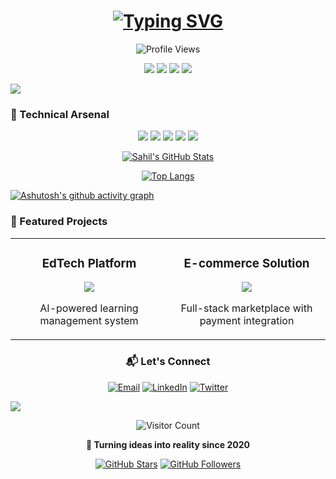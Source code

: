 <div align="center">

<!-- Animated Header Section -->
<h1 align="center"> 
  <a href="https://git.io/typing-svg">
    <img src="https://readme-typing-svg.herokuapp.com?font=Fira+Code&size=30&duration=4000&pause=1000&color=00F72E&center=true&vCenter=true&width=600&height=70&lines=Hi+%F0%9F%91%8B%2C+I'm+Sahil+Gupta;Full+Stack+Developer;AI+Enthusiast;EdTech+Builder" alt="Typing SVG" />
  </a>
</h1>

<!-- Animated Badges -->
<p align="center">
  <img src="https://komarev.com/ghpvc/?username=sahilwebdev21&label=Profile+Views&color=0e75b6&style=flat" alt="Profile Views" /> 
</p>

<!-- Floating Tech Stack -->
<p align="center">
  <img src="https://img.shields.io/badge/-React-61DAFB?logo=react&logoColor=white&style=for-the-badge" />
  <img src="https://img.shields.io/badge/-Next.js-000000?logo=next.js&logoColor=white&style=for-the-badge" />
  <img src="https://img.shields.io/badge/-Node.js-339933?logo=node.js&logoColor=white&style=for-the-badge" />
  <img src="https://img.shields.io/badge/-Python-3776AB?logo=python&logoColor=white&style=for-the-badge" />
</p>

</div>

<!-- Animated Divider -->
<img src="https://capsule-render.vercel.app/api?type=rect&color=gradient&height=2&section=header&width=100%&animation=fadeIn" />

### 🚀 Technical Arsenal

<!-- Animated Tech Stack -->
<p align="center">
  <img src="https://img.shields.io/badge/React-20232A?style=flat&logo=react&logoColor=61DAFB&animate=spin" />
  <img src="https://img.shields.io/badge/Next.js-000000?style=flat&logo=nextdotjs&logoColor=white&animate=glow" />
  <img src="https://img.shields.io/badge/TypeScript-007ACC?style=flat&logo=typescript&logoColor=white&animate=glow" />
  <img src="https://img.shields.io/badge/Tailwind_CSS-38B2AC?style=flat&logo=tailwind-css&logoColor=white&animate=glow" />
  <img src="https://img.shields.io/badge/Node.js-339933?style=flat&logo=nodedotjs&logoColor=white&animate=spin" />
</p>

<!-- GitHub Stats Cards with Animation -->
<div align="center">

[![Sahil's GitHub Stats](https://github-readme-stats.vercel.app/api?username=sahilwebdev21&show_icons=true&theme=radical&include_all_commits=true&count_private=true&line_height=20&hide_border=true&custom_title=My%20GitHub%20Stats&animate=true)](https://github.com/sahilwebdev21)

[![Top Langs](https://github-readme-stats.vercel.app/api/top-langs/?username=sahilwebdev21&layout=compact&theme=radical&hide_border=true&animate=true)](https://github.com/sahilwebdev21)

</div>

<!-- Activity Graph -->
[![Ashutosh's github activity graph](https://github-readme-activity-graph.vercel.app/graph?username=sahilwebdev21&bg_color=ffcfe9&color=9e4c98&line=9e4c98&point=403d3d&area=true&hide_border=true)](https://github.com/ashutosh00710/github-readme-activity-graph)

### 🌟 Featured Projects

<!-- Project Cards with Hover Effects -->
<table align="center">
  <tr>
    <td width="50%">
      <h3 align="center">EdTech Platform</h3>
      <div align="center">
        <a href="#">
          <img src="https://github-readme-stats.vercel.app/api/pin/?username=sahilwebdev21&repo=edtech-platform&theme=radical" />
        </a>
        <p>AI-powered learning management system</p>
      </div>
    </td>
    <td width="50%">
      <h3 align="center">E-commerce Solution</h3>
      <div align="center">
        <a href="#">
          <img src="https://github-readme-stats.vercel.app/api/pin/?username=sahilwebdev21&repo=ecommerce-solution&theme=radical" />
        </a>
        <p>Full-stack marketplace with payment integration</p>
      </div>
    </td>
  </tr>
</table>

<!-- Contact Section with Animated Icons -->
<div align="center">

### 📬 Let's Connect

[![Email](https://img.shields.io/badge/Gmail-D14836?style=for-the-badge&logo=gmail&logoColor=white&link=mailto:sahilwebdev21@gmail.com)](mailto:sahilwebdev21@gmail.com)
[![LinkedIn](https://img.shields.io/badge/LinkedIn-0077B5?style=for-the-badge&logo=linkedin&logoColor=white&link=https://www.linkedin.com/in/sahil-gupta-5a756235b/)](https://www.linkedin.com/in/sahil-gupta-5a756235b/)
[![Twitter](https://img.shields.io/badge/Twitter-1DA1F2?style=for-the-badge&logo=twitter&logoColor=white&link=https://twitter.com/sahilwebdev)](https://twitter.com/sahilwebdev)

</div>

<!-- Animated Footer -->
<img src="https://capsule-render.vercel.app/api?type=rect&color=gradient&height=2&section=footer&width=100%&animation=fadeIn" />

<div align="center">
  
  ![Visitor Count](https://profile-counter.glitch.me/sahilwebdev21/count.svg)
  
  **🚀 Turning ideas into reality since 2020**
  
  [![GitHub Stars](https://img.shields.io/github/stars/sahilwebdev21?label=Stars&style=social)](https://github.com/sahilwebdev21)
  [![GitHub Followers](https://img.shields.io/github/followers/sahilwebdev21?label=Followers&style=social)](https://github.com/sahilwebdev21)

</div>
